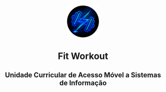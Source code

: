 <p align="center">
    <a href="https://github.com/ArturMarceloVascoIPL/Projeto_PLSI_2021.2022" target="_blank">
        <img src="fitworkout_logo.png" height="100px">
    </a>
    <h1 align="center">Fit Workout</h1>
    <h2 align="center">Unidade Curricular de Acesso Móvel a Sistemas de Informação</h2>
    <br>
</p>
